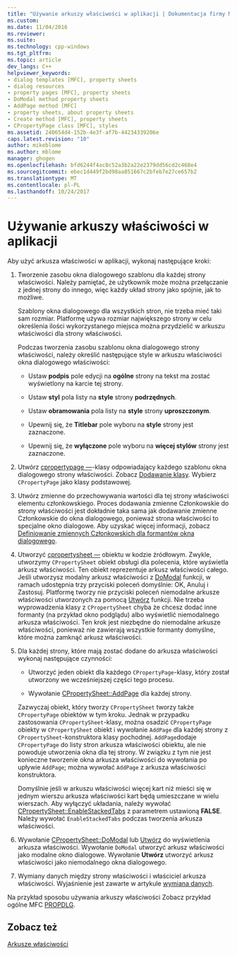 ```yaml
---
title: "Używanie arkuszy właściwości w aplikacji | Dokumentacja firmy Microsoft"
ms.custom: 
ms.date: 11/04/2016
ms.reviewer: 
ms.suite: 
ms.technology: cpp-windows
ms.tgt_pltfrm: 
ms.topic: article
dev_langs: C++
helpviewer_keywords:
- dialog templates [MFC], property sheets
- dialog resources
- property pages [MFC], property sheets
- DoModal method property sheets
- AddPage method [MFC]
- property sheets, about property sheets
- Create method [MFC], property sheets
- CPropertyPage class [MFC], styles
ms.assetid: 240654d4-152b-4e3f-af7b-44234339206e
caps.latest.revision: "10"
author: mikeblome
ms.author: mblome
manager: ghogen
ms.openlocfilehash: bfd6244f4ac8c52a3b2a22e2379dd56cd2c468e4
ms.sourcegitcommit: ebec1d449f2bd98aa851667c2bfeb7e27ce657b2
ms.translationtype: MT
ms.contentlocale: pl-PL
ms.lasthandoff: 10/24/2017
---
```

# <a name="using-property-sheets-in-your-application"></a>Używanie arkuszy właściwości w aplikacji
Aby użyć arkusza właściwości w aplikacji, wykonaj następujące kroki:  
  
1.  Tworzenie zasobu okna dialogowego szablonu dla każdej strony właściwości. Należy pamiętać, że użytkownik może można przełączanie z jednej strony do innego, więc każdy układ strony jako spójnie, jak to możliwe.  
  
     Szablony okna dialogowego dla wszystkich stron, nie trzeba mieć taki sam rozmiar. Platformę używa rozmiar największego strony w celu określenia ilości wykorzystanego miejsca można przydzielić w arkuszu właściwości dla strony właściwości.  
  
     Podczas tworzenia zasobu szablonu okna dialogowego strony właściwości, należy określić następujące style w arkuszu właściwości okna dialogowego właściwości:  
  
    -   Ustaw **podpis** pole edycji na **ogólne** strony na tekst ma zostać wyświetlony na karcie tej strony.  
  
    -   Ustaw **styl** pola listy na **style** strony **podrzędnych**.  
  
    -   Ustaw **obramowania** pola listy na **style** strony **uproszczonym**.  
  
    -   Upewnij się, że **Titlebar** pole wyboru na **style** strony jest zaznaczone.  
  
    -   Upewnij się, że **wyłączone** pole wyboru na **więcej stylów** strony jest zaznaczone.  
  
2.  Utwórz [cpropertypage —](../mfc/reference/cpropertypage-class.md)-klasy odpowiadający każdego szablonu okna dialogowego strony właściwości. Zobacz [Dodawanie klasy](../ide/adding-a-class-visual-cpp.md). Wybierz `CPropertyPage` jako klasy podstawowej.  
  
3.  Utwórz zmienne do przechowywania wartości dla tej strony właściwości elementu członkowskiego. Proces dodawania zmienne Członkowskie do strony właściwości jest dokładnie taka sama jak dodawanie zmienne Członkowskie do okna dialogowego, ponieważ strona właściwości to specjalne okno dialogowe. Aby uzyskać więcej informacji, zobacz [Definiowanie zmiennych Członkowskich dla formantów okna dialogowego](../windows/defining-member-variables-for-dialog-controls.md).  
  
4.  Utworzyć [cpropertysheet —](../mfc/reference/cpropertysheet-class.md) obiektu w kodzie źródłowym. Zwykle, utworzymy `CPropertySheet` obiekt obsługi dla polecenia, które wyświetla arkusz właściwości. Ten obiekt reprezentuje arkusz właściwości całego. Jeśli utworzysz modalny arkusz właściwości z [DoModal](../mfc/reference/cpropertysheet-class.md#domodal) funkcji, w ramach udostępnia trzy przyciski poleceń domyślnie: OK, Anuluj i Zastosuj. Platformę tworzy nie przyciski poleceń niemodalne arkusze właściwości utworzonych za pomocą [Utwórz](../mfc/reference/cpropertysheet-class.md#create) funkcji. Nie trzeba wyprowadzenia klasy z `CPropertySheet` chyba że chcesz dodać inne formanty (na przykład okno podglądu) albo wyświetlić niemodalnego arkusza właściwości. Ten krok jest niezbędne do niemodalne arkusze właściwości, ponieważ nie zawierają wszystkie formanty domyślne, które można zamknąć arkusz właściwości.  
  
5.  Dla każdej strony, które mają zostać dodane do arkusza właściwości wykonaj następujące czynności:  
  
    -   Utworzyć jeden obiekt dla każdego `CPropertyPage`-klasy, który został utworzony we wcześniejszej części tego procesu.  
  
    -   Wywołanie [CPropertySheet::AddPage](../mfc/reference/cpropertysheet-class.md#addpage) dla każdej strony.  
  
     Zazwyczaj obiekt, który tworzy `CPropertySheet` tworzy także `CPropertyPage` obiektów w tym kroku. Jednak w przypadku zastosowania `CPropertySheet`-klasy, można osadzić `CPropertyPage` obiekty w `CPropertySheet` obiekt i wywołanie `AddPage` dla każdej strony z `CPropertySheet`-konstruktora klasy pochodnej. `AddPage`dodaje `CPropertyPage` do listy stron arkusza właściwości obiektu, ale nie powoduje utworzenia okna dla tej strony. W związku z tym nie jest konieczne tworzenie okna arkusza właściwości do wywołania po upływie `AddPage`; można wywołać `AddPage` z arkusza właściwości konstruktora.  
  
     Domyślnie jeśli w arkuszu właściwości więcej kart niż mieści się w jednym wierszu arkusza właściwości kart będą umieszczane w wielu wierszach. Aby wyłączyć układania, należy wywołać [CPropertySheet::EnableStackedTabs](../mfc/reference/cpropertysheet-class.md#enablestackedtabs) z parametrem ustawioną **FALSE**. Należy wywołać `EnableStackedTabs` podczas tworzenia arkusza właściwości.  
  
6.  Wywołanie [CPropertySheet::DoModal](../mfc/reference/cpropertysheet-class.md#domodal) lub [Utwórz](../mfc/reference/cpropertysheet-class.md#create) do wyświetlenia arkusza właściwości. Wywołanie `DoModal` utworzyć arkusz właściwości jako modalne okno dialogowe. Wywołanie **Utwórz** utworzyć arkusz właściwości jako niemodalnego okna dialogowego.  
  
7.  Wymiany danych między strony właściwości i właściciel arkusza właściwości. Wyjaśnienie jest zawarte w artykule [wymiana danych](../mfc/exchanging-data.md).  
  
 Na przykład sposobu używania arkuszy właściwości Zobacz przykład ogólne MFC [PROPDLG](../visual-cpp-samples.md).  
  
## <a name="see-also"></a>Zobacz też  
 [Arkusze właściwości](../mfc/property-sheets-mfc.md)

